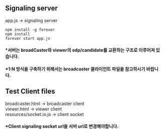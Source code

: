 ## Signaling server
app.js -> signaling server

```
npm install -g forever
npm install
forever start app.js
```
#### *서버는 broadCaster와 viewer의 sdp/candidate를 교환하는 구조로 이루어져 있습니다.
#### *1:N 방식을 구축하기 위해서는 broadcaster 클라이언트 파일을 참고하시기 바랍니다.

## Test Client files

broadcaster.html -> broadcaster client<br/>
viewer.html      -> viewer client<br/>
resources/socket.io.js -> client socket

#### *Client signaling socket url을 서버 url로 변경해야합니다.





